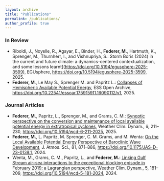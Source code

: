 ```yaml
---
layout: archive
title: "Publications"
permalink: /publications/
author_profile: true
---
```


### In Review
* Riboldi, J., Noyelle, R., Agayar, E., Binder, H., **Federer, M.**, Hartmuth, K., Sprenger, M., Thurnherr, I., and Vishnupriya, S.: Storm Boris (2024) in the current and future climate: a dynamics-centered contextualization, and some lessons learnt](https://doi.org/10.5194/egusphere-2025-3599), EGUsphere, https://doi.org/10.5194/egusphere-2025-3599, 2025.
* **Federer, M**., Le May S., Sprenger M. and Papritz L.: [Collapses of Hemispheric Available Potential Energy](https://doi.org/10.22541/essoar.175915911.16090112/v1), ESS Open Archive, https://doi.org/10.22541/essoar.175915911.16090112/v1, 2025. 

### Journal Articles
* **Federer, M.**, Papritz, L., Sprenger, M., and Grams, C. M.: [Synoptic perspective on the conversion and maintenance of local available potential energy in extratropical cyclones](https://doi.org/10.5194/wcd-6-211-2025), Weather Clim. Dynam., 6, 211–230, https://doi.org/10.5194/wcd-6-211-2025, 2025.
* **Federer, M.**, L. Papritz, M. Sprenger, C. M. Grams, and M. Wenta: [On the Local Available Potential Energy Perspective of Baroclinic Wave Development](https://doi.org/10.1175/JAS-D-23-0138.1), J. Atmos. Sci., 81, 871–886, https://doi.org/10.1175/JAS-D-23-0138.1, 2024.
* Wenta, M., Grams, C. M., Papritz, L., and **Federer, M.**: [Linking Gulf Stream air–sea interactions to the exceptional blocking episode in February 2019: a Lagrangian perspective](https://doi.org/10.5194/wcd-5-181-2024), Weather Clim. Dynam., 5, 181–209, https://doi.org/10.5194/wcd-5-181-2024, 2024.

